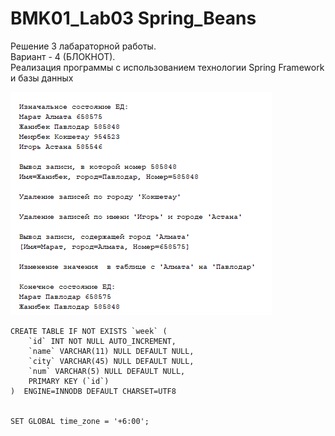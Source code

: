 # BMK01_Lab03 Spring_Beans

Решение 3 лабараторной работы.<br/>
Вариант - 4 (БЛОКНОТ).<br/>
Реализация программы с использованием технологии Spring Framework и базы данных

![Screenshot](1233.png)

```
CREATE TABLE IF NOT EXISTS `week` (
    `id` INT NOT NULL AUTO_INCREMENT,
    `name` VARCHAR(11) NULL DEFAULT NULL,
    `city` VARCHAR(45) NULL DEFAULT NULL,
    `num` VARCHAR(5) NULL DEFAULT NULL,
    PRIMARY KEY (`id`)
)  ENGINE=INNODB DEFAULT CHARSET=UTF8


SET GLOBAL time_zone = '+6:00';
```
